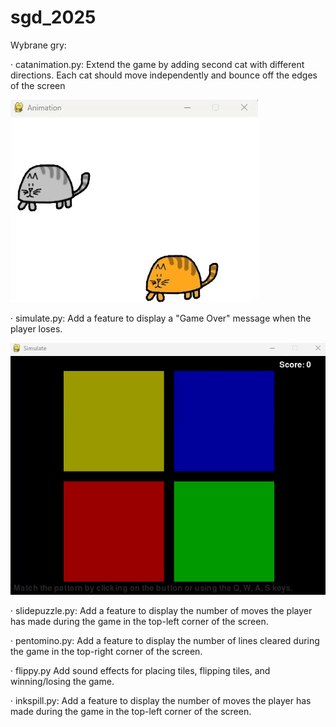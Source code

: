 ﻿# sgd_2025
Wybrane gry:

· catanimation.py:
Extend the game by adding second cat with different directions. Each cat should move independently and bounce off the edges of the screen
  

![](catanimation.gif)

· simulate.py:
Add a feature to display a "Game Over" message when the player loses.
  

![](simulate.gif)

· slidepuzzle.py:
Add a feature to display the number of moves the player has made during the game in the top-left corner of the screen.

· pentomino.py:
Add a feature to display the number of lines cleared during the game in the top-right corner of the screen.

· flippy.py
Add sound effects for placing tiles, flipping tiles, and winning/losing the game.

· inkspill.py:
Add a feature to display the number of moves the player has made during the game in the top-left corner of the screen.
